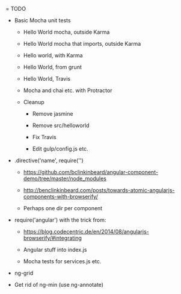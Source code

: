 = TODO

- Basic Mocha unit tests

  - Hello World mocha, outside Karma
  
  - Hello World mocha that imports, outside Karma
  
  - Hello world, with Karma
  
  - Hello World, from grunt
  
  - Hello World, Travis
  
  - Mocha and chai etc. with Protractor

  * Cleanup

      - Remove jasmine
      
      - Remove src/helloworld
      
      - Fix Travis
      
      - Edit gulp/config.js etc.
      

- .directive('name', require('')

  * https://github.com/bclinkinbeard/angular-component-demo/tree/master/node_modules
  
  * http://benclinkinbeard.com/posts/towards-atomic-angularjs-components-with-browserify/
  
  * Perhaps one dir per component
  
- require('angular') with the trick from:

  * https://blog.codecentric.de/en/2014/08/angularjs-browserify/#integrating
  
  * Angular stuff into index.js
  
  * Mocha tests for services.js etc.
  
- ng-grid

- Get rid of ng-min (use ng-annotate)